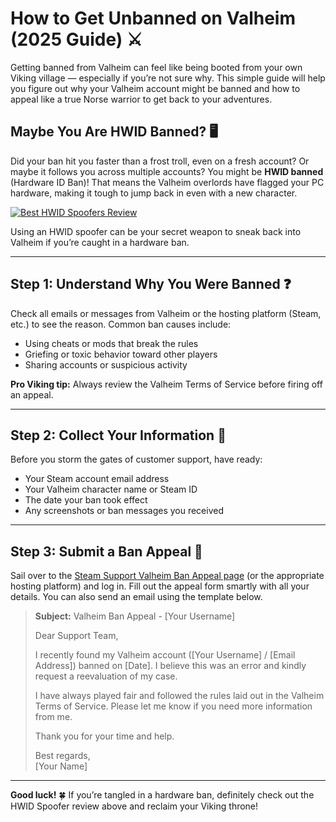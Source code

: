 <h1 id="how-to-get-unbanned-on-valheim-2025-guide-">How to Get Unbanned on Valheim (2025 Guide) ⚔️</h1>
<p>Getting banned from Valheim can feel like being booted from your own Viking village — especially if you’re not sure why. This simple guide will help you figure out why your Valheim account might be banned and how to appeal like a true Norse warrior to get back to your adventures.</p>
<h2 id="maybe-you-are-hwid-banned-">Maybe You Are HWID Banned? 🖥️</h2>
<p>Did your ban hit you faster than a frost troll, even on a fresh account? Or maybe it follows you across multiple accounts? You might be <strong>HWID banned</strong> (Hardware ID Ban)! That means the Valheim overlords have flagged your PC hardware, making it tough to jump back in even with a new character.</p>
<p><a href="https://hwid-spoofer.mystrikingly.com/"><img src="https://img.shields.io/badge/Best%20HWID%20Spoofers-Read%20Review-brightgreen?style=for-the-badge&amp;logo=origin" alt="Best HWID Spoofers Review"></a></p>
<p>Using an HWID spoofer can be your secret weapon to sneak back into Valheim if you’re caught in a hardware ban.</p>
<hr>
<h2 id="step-1-understand-why-you-were-banned-">Step 1: Understand Why You Were Banned ❓</h2>
<p>Check all emails or messages from Valheim or the hosting platform (Steam, etc.) to see the reason. Common ban causes include:</p>
<ul>
<li>Using cheats or mods that break the rules  </li>
<li>Griefing or toxic behavior toward other players  </li>
<li>Sharing accounts or suspicious activity  </li>
</ul>
<p><strong>Pro Viking tip:</strong> Always review the Valheim Terms of Service before firing off an appeal.</p>
<hr>
<h2 id="step-2-collect-your-information-">Step 2: Collect Your Information 📝</h2>
<p>Before you storm the gates of customer support, have ready:</p>
<ul>
<li>Your Steam account email address  </li>
<li>Your Valheim character name or Steam ID  </li>
<li>The date your ban took effect  </li>
<li>Any screenshots or ban messages you received  </li>
</ul>
<hr>
<h2 id="step-3-submit-a-ban-appeal-">Step 3: Submit a Ban Appeal 📧</h2>
<p>Sail over to the <a href="https://help.ea.com/en/help/account/information-about-banned-or-suspended-accounts/">Steam Support Valheim Ban Appeal page</a> (or the appropriate hosting platform) and log in. Fill out the appeal form smartly with all your details. You can also send an email using the template below.</p>
<blockquote>
<p><strong>Subject:</strong> Valheim Ban Appeal - [Your Username]  </p>
<p>Dear Support Team,  </p>
<p>I recently found my Valheim account ([Your Username] / [Email Address]) banned on [Date]. I believe this was an error and kindly request a reevaluation of my case.  </p>
<p>I have always played fair and followed the rules laid out in the Valheim Terms of Service. Please let me know if you need more information from me.  </p>
<p>Thank you for your time and help.  </p>
<p>Best regards,<br>[Your Name]</p>
</blockquote>
<hr>
<p><strong>Good luck!</strong> 🍀 If you’re tangled in a hardware ban, definitely check out the HWID Spoofer review above and reclaim your Viking throne!</p>
